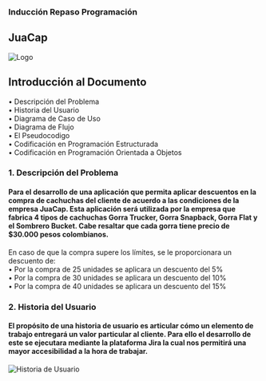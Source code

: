 ### Inducción Repaso Programación
## JuaCap
![Logo](https://github.com/JuanRozo17/JuanRozo05/assets/133442102/b07b95d0-9ffd-43a7-8941-abd52cc810fd)
## Introducción al Documento
•	Descripción del Problema <br>
•	Historia del Usuario <br>
•	Diagrama de Caso de Uso <br>
•	Diagrama de Flujo <br>
•	El Pseudocodigo <br>
•	Codificación en Programación Estructurada <br>
•	Codificación en Programación Orientada a Objetos <br>

### 1.	Descripción del Problema

#### Para el desarrollo de una aplicación que permita aplicar descuentos en la compra de cachuchas del cliente de acuerdo a las condiciones de la empresa JuaCap. Esta aplicación será utilizada por la empresa que fabrica 4 tipos de cachuchas Gorra Trucker, Gorra Snapback, Gorra Flat y el Sombrero Bucket. Cabe resaltar que cada gorra tiene precio de $30.000 pesos colombianos. <br>
En caso de que la compra supere los límites, se le proporcionara un descuento de: <br>
•	Por la compra de 25 unidades se aplicara un descuento del 5% <br>
•	Por la compra de 30 unidades se aplicara un descuento del 10% <br>
•	Por la compra de 40 unidades se aplicara un descuento del 15% <br>

### 2.	Historia del Usuario

#### El propósito de una historia de usuario es articular cómo un elemento de trabajo entregará un valor particular al cliente. Para ello el desarrollo de este se ejecutara mediante la plataforma Jira la cual nos permitirá una mayor accesibilidad a la hora de trabajar. <br>
![Historia de Usuario](https://github.com/JuanRozo17/JuanRozo05/assets/133442102/612198ef-aa22-4145-8293-61e2a15af641)

